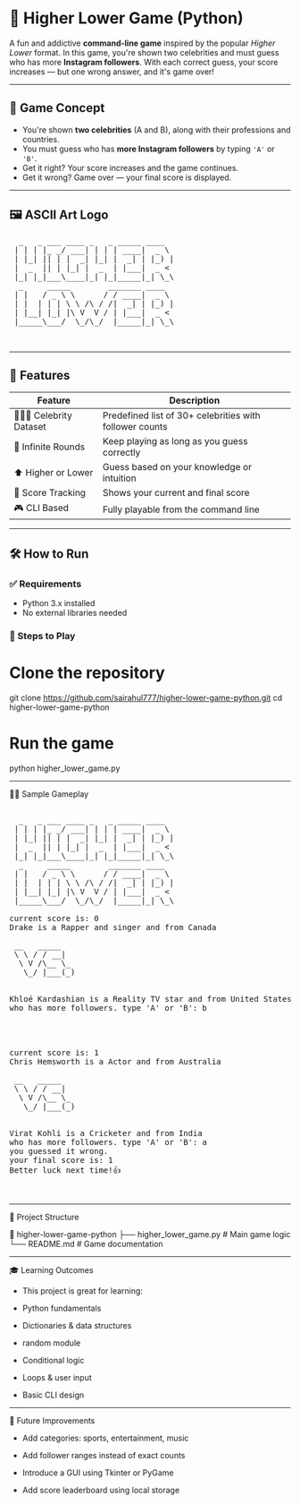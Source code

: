 # 🔼 Higher Lower Game (Python)

A fun and addictive **command-line game** inspired by the popular *Higher Lower* format. In this game, you're shown two celebrities and must guess who has more **Instagram followers**. With each correct guess, your score increases — but one wrong answer, and it's game over!

---

## 🧠 Game Concept

- You're shown **two celebrities** (A and B), along with their professions and countries.
- You must guess who has **more Instagram followers** by typing `'A'` or `'B'`.
- Get it right? Your score increases and the game continues.
- Get it wrong? Game over — your final score is displayed.

---

## 🖼️ ASCII Art Logo

<pre>
  _   _ ___ ____ _   _ _____ ____  
 | | | |_ _/ ___| | | | ____|  _ \ 
 | |_| || | |  _| |_| |  _| | |_) |
 |  _  || | |_| |  _  | |___|  _ < 
 |_| |_|___\____|_| |_|_____|_| \_\ 
  _     _____        _______ ____  
 | |   / _ \ \      / / ____|  _ \ 
 | |  | | | \ \ /\ / /|  _| | |_) |
 | |__| |_| |\ V  V / | |___|  _ < 
 |_____\___/  \_/\_/  |_____|_| \_\ 

 </pre>



---

## 🎯 Features

| Feature             | Description |
|---------------------|-------------|
| 🧑‍🤝‍🧑 Celebrity Dataset | Predefined list of 30+ celebrities with follower counts |
| 🔁 Infinite Rounds  | Keep playing as long as you guess correctly |
| ⬆️ Higher or Lower  | Guess based on your knowledge or intuition |
| 🧾 Score Tracking   | Shows your current and final score |
| 🎮 CLI Based        | Fully playable from the command line |

---

## 🛠️ How to Run

### ✅ Requirements

- Python 3.x installed
- No external libraries needed

### 🚀 Steps to Play

# Clone the repository
git clone https://github.com/sairahul777/higher-lower-game-python.git
cd higher-lower-game-python

# Run the game
python higher_lower_game.py

---

👨‍💻 Sample Gameplay


<pre>

  _   _ ___ ____ _   _ _____ ____  
 | | | |_ _/ ___| | | | ____|  _ \ 
 | |_| || | |  _| |_| |  _| | |_) |
 |  _  || | |_| |  _  | |___|  _ < 
 |_| |_|___\____|_| |_|_____|_| \_\ 
  _     _____        _______ ____  
 | |   / _ \ \      / / ____|  _ \ 
 | |  | | | \ \ /\ / /|  _| | |_) |
 | |__| |_| |\ V  V / | |___|  _ < 
 |_____\___/  \_/\_/  |_____|_| \_\ 
 
current score is: 0
Drake is a Rapper and singer and from Canada
              
 __   _____   
 \ \ / / __|  
  \ V /\__ \_ 
   \_/ |___(_)
              

Khloé Kardashian is a Reality TV star and from United States
who has more followers. type 'A' or 'B': b




current score is: 1
Chris Hemsworth is a Actor and from Australia
              
 __   _____   
 \ \ / / __|  
  \ V /\__ \_ 
   \_/ |___(_)
              

Virat Kohli is a Cricketer and from India
who has more followers. type 'A' or 'B': a
you guessed it wrong.
your final score is: 1
Better luck next time!👍

  
</pre>

---

🧱 Project Structure

📂 higher-lower-game-python
├── higher_lower_game.py   # Main game logic
└── README.md              # Game documentation


---

🎓 Learning Outcomes

- This project is great for learning:

- Python fundamentals

- Dictionaries & data structures

- random module

- Conditional logic

- Loops & user input

- Basic CLI design

---


🌟 Future Improvements

- Add categories: sports, entertainment, music

- Add follower ranges instead of exact counts

- Introduce a GUI using Tkinter or PyGame

- Add score leaderboard using local storage

